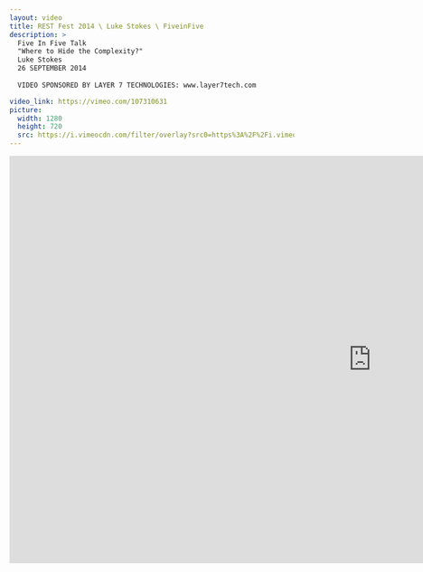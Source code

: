 ```yaml
---
layout: video
title: REST Fest 2014 \ Luke Stokes \ FiveinFive
description: >
  Five In Five Talk
  "Where to Hide the Complexity?"
  Luke Stokes
  26 SEPTEMBER 2014
  
  VIDEO SPONSORED BY LAYER 7 TECHNOLOGIES: www.layer7tech.com

video_link: https://vimeo.com/107310631
picture:
  width: 1280
  height: 720
  src: https://i.vimeocdn.com/filter/overlay?src0=https%3A%2F%2Fi.vimeocdn.com%2Fvideo%2F490689640_1280x720.jpg&src1=http%3A%2F%2Ff.vimeocdn.com%2Fp%2Fimages%2Fcrawler_play.png
---
```

<iframe src="https://player.vimeo.com/video/107310631?title=0&byline=0&portrait=0&badge=0&autopause=0&player_id=0" width="1280" height="720" frameborder="0" title="REST Fest 2014 \ Luke Stokes \ FiveinFive" webkitallowfullscreen mozallowfullscreen allowfullscreen></iframe>
